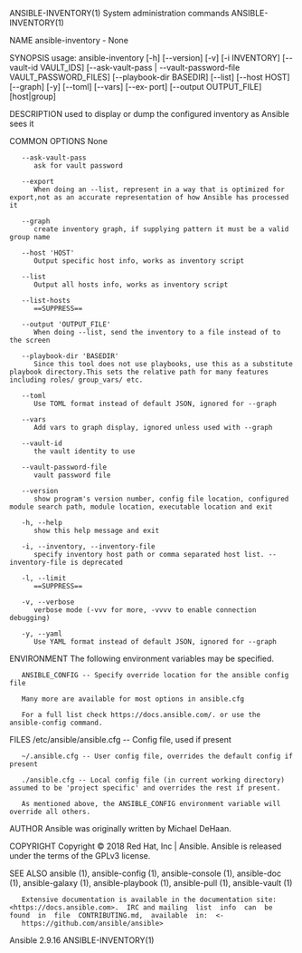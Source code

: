 ANSIBLE-INVENTORY(1)                                                             System administration commands                                                            ANSIBLE-INVENTORY(1)

NAME
       ansible-inventory - None

SYNOPSIS
       usage: ansible-inventory [-h] [--version] [-v] [-i INVENTORY]
              [--vault-id  VAULT_IDS]  [--ask-vault-pass  | --vault-password-file VAULT_PASSWORD_FILES] [--playbook-dir BASEDIR] [--list] [--host HOST] [--graph] [-y] [--toml] [--vars] [--ex‐
              port] [--output OUTPUT_FILE] [host|group]

DESCRIPTION
       used to display or dump the configured inventory as Ansible sees it

COMMON OPTIONS
          None

       --ask-vault-pass
          ask for vault password

       --export
          When doing an --list, represent in a way that is optimized for export,not as an accurate representation of how Ansible has processed it

       --graph
          create inventory graph, if supplying pattern it must be a valid group name

       --host 'HOST'
          Output specific host info, works as inventory script

       --list
          Output all hosts info, works as inventory script

       --list-hosts
          ==SUPPRESS==

       --output 'OUTPUT_FILE'
          When doing --list, send the inventory to a file instead of to the screen

       --playbook-dir 'BASEDIR'
          Since this tool does not use playbooks, use this as a substitute playbook directory.This sets the relative path for many features including roles/ group_vars/ etc.

       --toml
          Use TOML format instead of default JSON, ignored for --graph

       --vars
          Add vars to graph display, ignored unless used with --graph

       --vault-id
          the vault identity to use

       --vault-password-file
          vault password file

       --version
          show program's version number, config file location, configured module search path, module location, executable location and exit

       -h, --help
          show this help message and exit

       -i, --inventory, --inventory-file
          specify inventory host path or comma separated host list. --inventory-file is deprecated

       -l, --limit
          ==SUPPRESS==

       -v, --verbose
          verbose mode (-vvv for more, -vvvv to enable connection debugging)

       -y, --yaml
          Use YAML format instead of default JSON, ignored for --graph

ENVIRONMENT
       The following environment variables may be specified.

       ANSIBLE_CONFIG -- Specify override location for the ansible config file

       Many more are available for most options in ansible.cfg

       For a full list check https://docs.ansible.com/. or use the ansible-config command.

FILES
       /etc/ansible/ansible.cfg -- Config file, used if present

       ~/.ansible.cfg -- User config file, overrides the default config if present

       ./ansible.cfg -- Local config file (in current working directory) assumed to be 'project specific' and overrides the rest if present.

       As mentioned above, the ANSIBLE_CONFIG environment variable will override all others.

AUTHOR
       Ansible was originally written by Michael DeHaan.

COPYRIGHT
       Copyright © 2018 Red Hat, Inc | Ansible.  Ansible is released under the terms of the GPLv3 license.

SEE ALSO
       ansible (1), ansible-config (1), ansible-console (1), ansible-doc (1), ansible-galaxy (1), ansible-playbook (1), ansible-pull (1), ansible-vault (1)

       Extensive documentation is available in the documentation site: <https://docs.ansible.com>.  IRC and mailing  list  info  can  be  found  in  file  CONTRIBUTING.md,  available  in:  <‐
       https://github.com/ansible/ansible>

Ansible 2.9.16                                                                                                                                                             ANSIBLE-INVENTORY(1)
